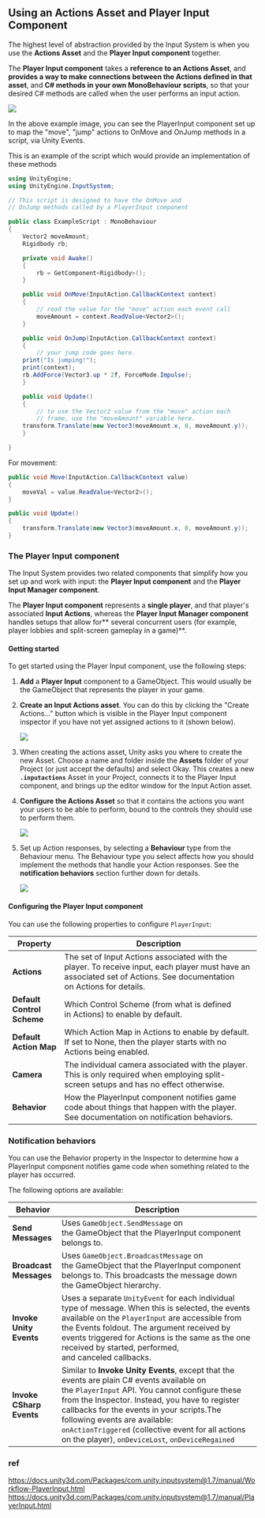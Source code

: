## Using an Actions Asset and Player Input Component

The highest level of abstraction provided by the Input System is when you use the **Actions Asset** and 
the **Player Input component** together.

The **Player Input component** takes a **reference to an Actions Asset**, and 
**provides a way to make connections between the Actions defined in that asset**, and **C# methods in your own MonoBehaviour scripts**, 
so that your desired C# methods are called when the user performs an input action.


![](./img/PlayerInputWithGameplayEvents.png)

In the above example image, you can see the PlayerInput component set up to map the "move", "jump" actions to OnMove and OnJump methods in a script, via Unity Events.

This is an example of the script which would provide an implementation of these methods

```cs
using UnityEngine;
using UnityEngine.InputSystem;

// This script is designed to have the OnMove and
// OnJump methods called by a PlayerInput component

public class ExampleScript : MonoBehaviour
{
    Vector2 moveAmount;
    Rigidbody rb;

    private void Awake()
    {
        rb = GetComponent<Rigidbody>();
    }

    public void OnMove(InputAction.CallbackContext context)
    {
        // read the value for the "move" action each event call
        moveAmount = context.ReadValue<Vector2>();
    }

    public void OnJump(InputAction.CallbackContext context)
    {
        // your jump code goes here.
	print("Is jumping!");
	print(context);
	rb.AddForce(Vector3.up * 2f, ForceMode.Impulse);
    }

    public void Update()
    {
        // to use the Vector2 value from the "move" action each
        // frame, use the "moveAmount" variable here.
	transform.Translate(new Vector3(moveAmount.x, 0, moveAmount.y));
    }

}

```


For movement:

```cs
public void Move(InputAction.CallbackContext value)
{
    moveVal = value.ReadValue<Vector2>();
}

public void Update()
{
    transform.Translate(new Vector3(moveAmount.x, 0, moveAmount.y));
}

```


### The Player Input component

The Input System provides two related components that simplify how you set up and work with input: the **Player Input component** and the **Player Input Manager component**.

The **Player Input component** represents a **single player**, and that player's associated **Input Actions**, whereas the **Player Input Manager component** handles setups that allow for** several concurrent users (for example, player lobbies and split-screen gameplay in a game)**.






#### Getting started

To get started using the Player Input component, use the following steps:

1. **Add** a **Player Input** component to a GameObject. This would usually be the GameObject that represents the player in your game.

2. **Create an Input Actions asset**. You can do this by clicking the "Create Actions..." button which is visible in the Player Input component inspector if you have not yet assigned actions to it (shown below).

    ![](./img/PlayerInputCreateActions.png)

3. When creating the actions asset, Unity asks you where to create the new Asset. Choose a name and folder inside the **Assets** folder of your Project (or just accept the defaults) and select Okay. This creates a new **`.inputactions`** Asset in your Project, connects it to the Player Input component, and brings up the editor window for the Input Action asset.

4. **Configure the Actions Asset** so that it contains the actions you want your users to be able to perform, bound to the controls they should use to perform them.

    ![](./img/MyGameActions.png)

5. Set up Action responses, by selecting a **Behaviour** type from the Behaviour menu. The Behaviour type you select affects how you should implement the methods that handle your Action responses. See the **notification behaviors** section further down for details.

    ![](./img/PlayerInputNotificationBehaviors.png)


#### Configuring the Player Input component


You can use the following properties to configure `PlayerInput`:

| Property | Description |
| --- | --- |
| **Actions** | The set of Input Actions associated with the player. To receive input, each player must have an associated set of Actions. See documentation on Actions for details. |
| **Default Control Scheme** | Which Control Scheme (from what is defined in Actions) to enable by default.|
| **Default Action Map** | Which Action Map in Actions to enable by default. If set to None, then the player starts with no Actions being enabled. |
| **Camera** | The individual camera associated with the player. This is only required when employing split-screen setups and has no effect otherwise. |
| **Behavior** | How the PlayerInput component notifies game code about things that happen with the player. See documentation on notification behaviors. |

### Notification behaviors
You can use the Behavior property in the Inspector to determine how a PlayerInput component notifies game code when something related to the player has occurred.

The following options are available:

| Behavior | Description |
| --- | --- |
| **Send Messages** | Uses `GameObject.SendMessage` on the GameObject that the PlayerInput component belongs to. |
| **Broadcast Messages** | Uses `GameObject.BroadcastMessage` on the GameObject that the PlayerInput component belongs to. This broadcasts the message down the GameObject hierarchy. |
| **Invoke Unity Events** | Uses a separate `UnityEvent` for each individual type of message. When this is selected, the events available on the `PlayerInput` are accessible from the Events foldout. The argument received by events triggered for Actions is the same as the one received by started, performed, and canceled callbacks. |
| **Invoke CSharp Events** | Similar to **Invoke Unity Events**, except that the events are plain C# events available on the `PlayerInput` API. You cannot configure these from the Inspector. Instead, you have to register callbacks for the events in your scripts.The following events are available: `onActionTriggered` (collective event for all actions on the player), `onDeviceLost`, `onDeviceRegained` |



### ref
https://docs.unity3d.com/Packages/com.unity.inputsystem@1.7/manual/Workflow-PlayerInput.html \
https://docs.unity3d.com/Packages/com.unity.inputsystem@1.7/manual/PlayerInput.html



